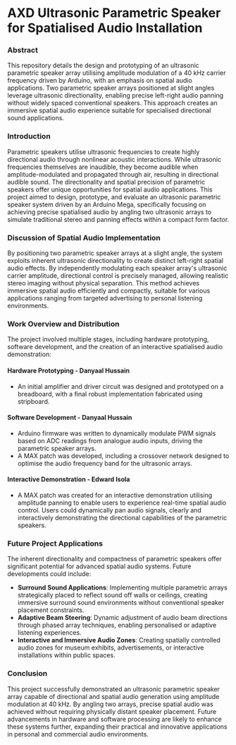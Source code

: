 # AXD Ultrasonic Parametric Speaker for Spatialised Audio Installation

### Abstract
This repository details the design and prototyping of an ultrasonic parametric speaker array utilising amplitude modulation of a 40 kHz carrier frequency driven by Arduino, with an emphasis on spatial audio applications. Two parametric speaker arrays positioned at slight angles leverage ultrasonic directionality, enabling precise left-right audio panning without widely spaced conventional speakers. This approach creates an immersive spatial audio experience suitable for specialised directional sound applications.

### Introduction
Parametric speakers utilise ultrasonic frequencies to create highly directional audio through nonlinear acoustic interactions. While ultrasonic frequencies themselves are inaudible, they become audible when amplitude-modulated and propagated through air, resulting in directional audible sound. The directionality and spatial precision of parametric speakers offer unique opportunities for spatial audio applications. This project aimed to design, prototype, and evaluate an ultrasonic parametric speaker system driven by an Arduino Mega, specifically focusing on achieving precise spatialised audio by angling two ultrasonic arrays to simulate traditional stereo and panning effects within a compact form factor.

### Discussion of Spatial Audio Implementation
By positioning two parametric speaker arrays at a slight angle, the system exploits inherent ultrasonic directionality to create distinct left-right spatial audio effects. By independently modulating each speaker array's ultrasonic carrier amplitude, directional control is precisely managed, allowing realistic stereo imaging without physical separation. This method achieves immersive spatial audio efficiently and compactly, suitable for various applications ranging from targeted advertising to personal listening environments.

### Work Overview and Distribution
The project involved multiple stages, including hardware prototyping, software development, and the creation of an interactive spatialised audio demonstration:

#### Hardware Prototyping - Danyaal Hussain
- An initial amplifier and driver circuit was designed and prototyped on a breadboard, with a final robust implementation fabricated using stripboard.

#### Software Development - Danyaal Hussain
- Arduino firmware was written to dynamically modulate PWM signals based on ADC readings from analogue audio inputs, driving the parametric speaker arrays.
- A MAX patch was developed, including a crossover network designed to optimise the audio frequency band for the ultrasonic arrays.

#### Interactive Demonstration - Edward Isola
- A MAX patch was created for an interactive demonstration utilising amplitude panning to enable users to experience real-time spatial audio control. Users could dynamically pan audio signals, clearly and interactively demonstrating the directional capabilities of the parametric speakers.

### Future Project Applications
The inherent directionality and compactness of parametric speakers offer significant potential for advanced spatial audio systems. Future developments could include:

- **Surround Sound Applications**: Implementing multiple parametric arrays strategically placed to reflect sound off walls or ceilings, creating immersive surround sound environments without conventional speaker placement constraints.
- **Adaptive Beam Steering**: Dynamic adjustment of audio beam directions through phased array techniques, enabling personalised or adaptive listening experiences.
- **Interactive and Immersive Audio Zones**: Creating spatially controlled audio zones for museum exhibits, advertisements, or interactive installations within public spaces.

### Conclusion
This project successfully demonstrated an ultrasonic parametric speaker array capable of directional and spatial audio generation using amplitude modulation at 40 kHz. By angling two arrays, precise spatial audio was achieved without requiring physically distant speaker placement. Future advancements in hardware and software processing are likely to enhance these systems further, expanding their practical and innovative applications in personal and commercial audio environments.
